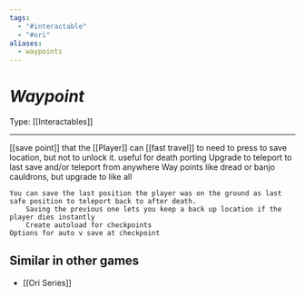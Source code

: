 ```yaml
---
tags:
  - "#interactable"
  - "#ori"
aliases:
  - waypoints
---
```

# _Waypoint_

Type: [[Interactables]]

----

[[save point]] that the [[Player]] can [[fast travel]] to
need to press to save location, but not to unlock it. useful for death porting
Upgrade to teleport to last save and/or teleport from anywhere
Way points like dread or banjo cauldrons, but upgrade to like all

	You can save the last position the player was on the ground as last safe position to teleport back to after death. 
		Saving the previous one lets you keep a back up location if the player dies instantly
		Create autoload for checkpoints
	Options for auto v save at checkpoint

## Similar in other games

* [[Ori Series]]